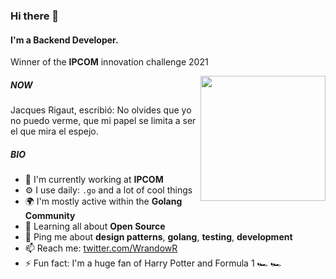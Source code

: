 ### Hi there 👋

#### I'm a Backend Developer.
Winner of the **IPCOM** innovation challenge 2021

<img align='right' src='https://i.giphy.com/media/YOYrc49H7XWmpXptTw/giphy.gif' width='200"'>

##### NOW

Jacques Rigaut, escribió: No olvides que yo no puedo verme, que mi papel se limita a ser el que mira el espejo.

##### BIO

- 🏢 I'm currently working at **IPCOM**
- ⚙️ I use daily: `.go` and a lot of cool things
- 🌍 I'm mostly active within the **Golang Community**
- 🌱 Learning all about **Open Source**
- 💬 Ping me about **design patterns**, **golang**, **testing**, **development**
- 📫 Reach me: [twitter.com/WrandowR](https://twitter.com/....)
- ⚡️ Fun fact: I'm a huge fan of Harry Potter and Formula 1 🏎 🏎
